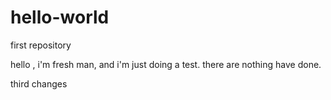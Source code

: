 # hello-world
first repository

hello , i'm fresh man, and i'm just doing a test.
there are nothing have done.
 
third changes
